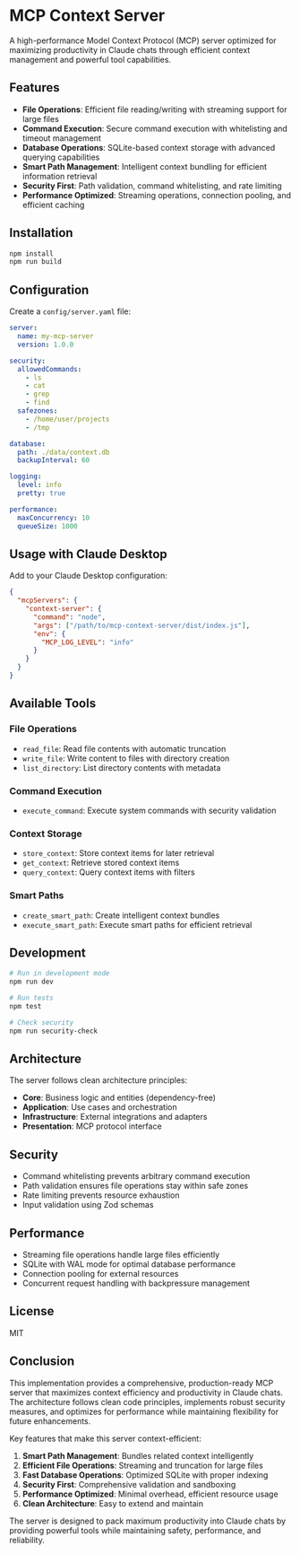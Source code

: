 # MCP Context Server

A high-performance Model Context Protocol (MCP) server optimized for maximizing productivity in Claude chats through efficient context management and powerful tool capabilities.

## Features

- **File Operations**: Efficient file reading/writing with streaming support for large files
- **Command Execution**: Secure command execution with whitelisting and timeout management
- **Database Operations**: SQLite-based context storage with advanced querying capabilities
- **Smart Path Management**: Intelligent context bundling for efficient information retrieval
- **Security First**: Path validation, command whitelisting, and rate limiting
- **Performance Optimized**: Streaming operations, connection pooling, and efficient caching

## Installation

```bash
npm install
npm run build
```

## Configuration

Create a `config/server.yaml` file:

```yaml
server:
  name: my-mcp-server
  version: 1.0.0

security:
  allowedCommands:
    - ls
    - cat
    - grep
    - find
  safezones:
    - /home/user/projects
    - /tmp

database:
  path: ./data/context.db
  backupInterval: 60

logging:
  level: info
  pretty: true

performance:
  maxConcurrency: 10
  queueSize: 1000
```

## Usage with Claude Desktop

Add to your Claude Desktop configuration:

```json
{
  "mcpServers": {
    "context-server": {
      "command": "node",
      "args": ["/path/to/mcp-context-server/dist/index.js"],
      "env": {
        "MCP_LOG_LEVEL": "info"
      }
    }
  }
}
```

## Available Tools

### File Operations

- `read_file`: Read file contents with automatic truncation
- `write_file`: Write content to files with directory creation
- `list_directory`: List directory contents with metadata

### Command Execution

- `execute_command`: Execute system commands with security validation

### Context Storage

- `store_context`: Store context items for later retrieval
- `get_context`: Retrieve stored context items
- `query_context`: Query context items with filters

### Smart Paths

- `create_smart_path`: Create intelligent context bundles
- `execute_smart_path`: Execute smart paths for efficient retrieval

## Development

```bash
# Run in development mode
npm run dev

# Run tests
npm test

# Check security
npm run security-check
```

## Architecture

The server follows clean architecture principles:

- **Core**: Business logic and entities (dependency-free)
- **Application**: Use cases and orchestration
- **Infrastructure**: External integrations and adapters
- **Presentation**: MCP protocol interface

## Security

- Command whitelisting prevents arbitrary command execution
- Path validation ensures file operations stay within safe zones
- Rate limiting prevents resource exhaustion
- Input validation using Zod schemas

## Performance

- Streaming file operations handle large files efficiently
- SQLite with WAL mode for optimal database performance
- Connection pooling for external resources
- Concurrent request handling with backpressure management

## License

MIT

## Conclusion

This implementation provides a comprehensive, production-ready MCP server that maximizes context efficiency and productivity in Claude chats. The architecture follows clean code principles, implements robust security measures, and optimizes for performance while maintaining flexibility for future enhancements.

Key features that make this server context-efficient:

1. **Smart Path Management**: Bundles related context intelligently
2. **Efficient File Operations**: Streaming and truncation for large files
3. **Fast Database Operations**: Optimized SQLite with proper indexing
4. **Security First**: Comprehensive validation and sandboxing
5. **Performance Optimized**: Minimal overhead, efficient resource usage
6. **Clean Architecture**: Easy to extend and maintain

The server is designed to pack maximum productivity into Claude chats by providing powerful tools while maintaining safety, performance, and reliability.

